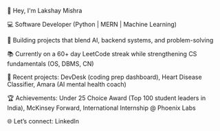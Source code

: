 👋 Hey, I'm Lakshay Mishra

💻 Software Developer (Python | MERN | Machine Learning)

🚀 Building projects that blend AI, backend systems, and problem-solving

📚 Currently on a 60+ day LeetCode streak while strengthening CS fundamentals (OS, DBMS, CN)

🔭 Recent projects: DevDesk (coding prep dashboard), Heart Disease Classifier, Amara (AI mental health coach)

🏆 Achievements: Under 25 Choice Award (Top 100 student leaders in India), McKinsey Forward, International Internship @ Phoenix Labs

🌐 Let’s connect: LinkedIn


<!---
Lakshay2013/Lakshay2013 is a ✨ special ✨ repository because its `README.md` (this file) appears on your GitHub profile.
You can click the Preview link to take a look at your changes.
--->
